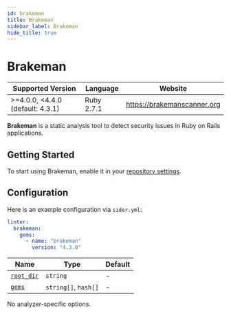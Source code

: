 ```yaml
---
id: brakeman
title: Brakeman
sidebar_label: Brakeman
hide_title: true
---
```


# Brakeman

| Supported Version                | Language   | Website                     |
| -------------------------------- | ---------- | --------------------------- |
| >=4.0.0, <4.4.0 (default: 4.3.1) | Ruby 2.7.1 | https://brakemanscanner.org |

**Brakeman** is a static analysis tool to detect security issues in Ruby on Rails applications.

## Getting Started

To start using Brakeman, enable it in your [repository settings](../../getting-started/repository-settings.md).

## Configuration

Here is an example configuration via `sider.yml`:

```yaml
linter:
  brakeman:
    gems:
      - name: "brakeman"
        version: "4.3.0"
```

| Name                                                                                  | Type                 | Default |
| ------------------------------------------------------------------------------------- | -------------------- | ------- |
| [`root_dir`](../../getting-started/custom-configuration.md#linteranalyzer_idroot_dir) | `string`             | -       |
| [`gems`](../../getting-started/custom-configuration.md#linteranalyzer_idgems)         | `string[]`, `hash[]` | -       |

No analyzer-specific options.

